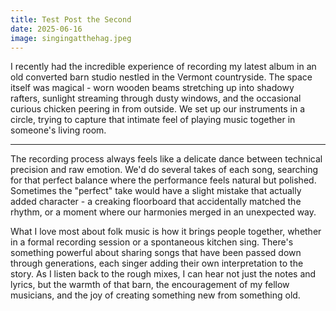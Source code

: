 ```yaml
---
title: Test Post the Second
date: 2025-06-16
image: singingatthehag.jpeg
---
```


I recently had the incredible experience of recording my latest album in an old converted barn studio nestled in the Vermont countryside. The space itself was magical - worn wooden beams stretching up into shadowy rafters, sunlight streaming through dusty windows, and the occasional curious chicken peering in from outside. We set up our instruments in a circle, trying to capture that intimate feel of playing music together in someone's living room.

---

The recording process always feels like a delicate dance between technical precision and raw emotion. We'd do several takes of each song, searching for that perfect balance where the performance feels natural but polished. Sometimes the "perfect" take would have a slight mistake that actually added character - a creaking floorboard that accidentally matched the rhythm, or a moment where our harmonies merged in an unexpected way.

What I love most about folk music is how it brings people together, whether in a formal recording session or a spontaneous kitchen sing. There's something powerful about sharing songs that have been passed down through generations, each singer adding their own interpretation to the story. As I listen back to the rough mixes, I can hear not just the notes and lyrics, but the warmth of that barn, the encouragement of my fellow musicians, and the joy of creating something new from something old.